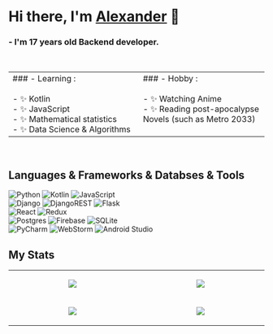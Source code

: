 # Hi there, I'm [Alexander](https://github.com/AlexandrVino/) 👋

### - I'm 17 years old Backend developer.
<br/>
<table>
  <tr>
    <td valign="top" width="500px">
			### - Learning :</br></br>
			- ✨ Kotlin</br>
			- ✨ JavaScript</br>
			- ✨ Mathematical statistics</br>
			- ✨ Data Science & Algorithms</br>
		</td>
    <td valign="top" width="500px">	
			### - Hobby :</br></br>
			- ✨ Watching Anime</br>
			- ✨ Reading post-apocalypse Novels (such as Metro 2033)</br> 
		</td>
  </tr>
</table>
<br/>

## Languages & Frameworks & Databses & Tools

![Python](https://img.shields.io/badge/python-%230175C2?style=for-the-badge&logo=python&logoColor=%23F7DF1E) 
![Kotlin](https://img.shields.io/badge/kotlin-%237F52FF.svg?style=for-the-badge&logo=kotlin&logoColor=white)
![JavaScript](https://img.shields.io/badge/javascript-%23323330.svg?style=for-the-badge&logo=javascript&logoColor=%23F7DF1E)<br/>
![Django](https://img.shields.io/badge/django-%234ED1C5.svg?style=for-the-badge&logo=django&logoColor=white)
![DjangoREST](https://img.shields.io/badge/DJANGO-REST-ff1709?style=for-the-badge&logo=django&logoColor=white&color=%23092E20&labelColor=%234ED1C5)
![Flask](https://img.shields.io/badge/flask-gray.svg?style=for-the-badge&logo=flask&logoColor=white)<br/>
![React](https://img.shields.io/badge/react-%2320232a.svg?style=for-the-badge&logo=react&logoColor=%2361DAFB)
![Redux](https://img.shields.io/badge/redux-%23593d88.svg?style=for-the-badge&logo=redux&logoColor=white)<br/>
![Postgres](https://img.shields.io/badge/postgres-%23316192.svg?style=for-the-badge&logo=postgresql&logoColor=white)
![Firebase](https://img.shields.io/badge/firebase-%23039BE5.svg?style=for-the-badge&logo=firebase)
![SQLite](https://img.shields.io/badge/sqlite-%2307405e.svg?style=for-the-badge&logo=sqlite&logoColor=white)<br/>
![PyCharm](https://img.shields.io/badge/pycharm-143?style=for-the-badge&logo=pycharm&logoColor=white&color=black&labelColor=green)
![WebStorm](https://img.shields.io/badge/webstorm-143?style=for-the-badge&logo=webstorm&logoColor=white&color=black&labelColor=blue)
![Android Studio](https://img.shields.io/badge/Android%20Studio-black.svg?style=for-the-badge&logo=android-studio&logoColor=white&labelColor=green)<br/>

## My Stats

<table>
  <tr>
    <td valign="center" width="600px">
			<p align="center">
				<img align=center src="https://github-readme-stats.vercel.app/api/top-langs/?username=AlexandrVino&layout=compact&show_icons=true&theme=github_dark"/>
			</p>
		</td>
    <td valign="center" width="600px">
			<p align="center">
				<img align=center src="https://github-readme-stats.vercel.app/api?username=AlexandrVino&show_icons=true&theme=github_dark"/></p>
		</td>
  </tr>
	<tr>
		<td valign="center" width="600px">
			<p align="center">
				<img align=center src="https://github-readme-streak-stats.herokuapp.com/?user=AlexandrVino&theme=github-dark-blue"/>
			</p>
		</td>
		<td valign="center" width="600px">
			<p align="center">
				<img align=center src="https://activity-graph.herokuapp.com/graph?username=AlexandrVino&theme=github-dark"/>
			</p>
		</td>
	</tr>
</table>
